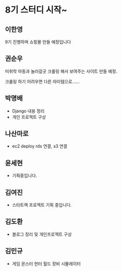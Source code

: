 # 8기 스터디 시작~

## 이한영

9기 진행하며 쇼핑몰 만들 예정입니다




## 권순우

미취학 아동과 놀러갈곳 크롤링 해서 보여주는 사이트 만들 예정.

크롤링 하기 어려우면 다른 아이템으로......

## 박명배

* Django 내용 정리
* 개인 프로젝트 구상


## 나산마로
* ec2 deploy rds 연결, s3 연결 

## 윤세현
* 기획중입니다.

## 김여진
* 스타트랙 프로젝트 기획 중입니다.

## 김도환
* 블로그 정리 및 개인프로젝트 구상

## 김민규
* 게임 몬스터 헌터 월드 장비 시뮬레이터

